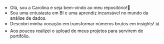 - Olá, sou a Carolina e seja bem-vindo ao meu repositório!👋 
- Sou uma entusiasta em BI e uma aprendiz incansável no mundo da análise de dados.
- Descobri minha vocação em transformar números brutos em insights! 📊
- Aos poucos realizei o upload de meus projetos para servirem de portifólio.
  
<!---
wCarolina/wCarolina is a ✨ special ✨ repository because its `README.md` (this file) appears on your GitHub profile.
You can click the Preview link to take a look at your changes.
--->
